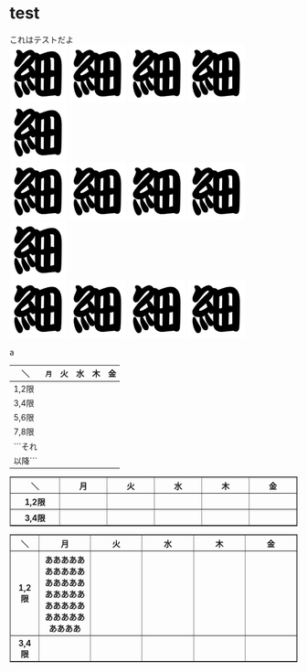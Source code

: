 # test
これはテストだよ<br>
<a href="https://github.com/smartnova/19-allhands/projects/9"><img src="ほそ.png" width="100"></a>
<a href="https://github.com/smartnova/19-allhands/projects/9"><img src="ほそ.png" width="100"></a>
<a href="https://github.com/smartnova/19-allhands/projects/9"><img src="ほそ.png" width="100"></a>
<a href="https://github.com/smartnova/19-allhands/projects/9"><img src="ほそ.png" width="100"></a>
<a href="https://github.com/smartnova/19-allhands/projects/9"><img src="ほそ.png" width="100"></a><br>
<a href="https://github.com/smartnova/19-allhands/projects/9"><img src="ほそ.png" width="100"></a>
<a href="https://github.com/smartnova/19-allhands/projects/9"><img src="ほそ.png" width="100"></a>
<a href="https://github.com/smartnova/19-allhands/projects/9"><img src="ほそ.png" width="100"></a>
<a href="https://github.com/smartnova/19-allhands/projects/9"><img src="ほそ.png" width="100"></a>
<a href="https://github.com/smartnova/19-allhands/projects/9"><img src="ほそ.png" width="100"></a><br>
<a href="https://github.com/smartnova/19-allhands/projects/9"><img src="ほそ.png" width="100"></a>
<a href="https://github.com/smartnova/19-allhands/projects/9"><img src="ほそ.png" width="100"></a>
<a href="https://github.com/smartnova/19-allhands/projects/9"><img src="ほそ.png" width="100"></a>
<a href="https://github.com/smartnova/19-allhands/projects/9"><img src="ほそ.png" width="100"></a>

<span color="red">a</span>

|＼|```月```|火|水|木|金|
|---|---|---|---|---|---|
|1,2限||||||
|3,4限||||||
|5,6限||||||
|7,8限||||||
|```それ
以降```||||||

<table border="1">
  <thead>
  <tr>
    <th width="100px">＼</th>
    <th width="100px">月</th>
    <th width="100px">火</th>
    <th width="100px">水</th>
    <th width="100px">木</th>
    <th width="100px">金</th>
  </tr>
  </thead>
  <tbody>
  <tr>
    <th width="100px">1,2限</th>
    <th width="100px"></th>
    <th width="100px"></th>
    <th width="100px"></th>
    <th width="100px"></th>
    <th width="100px"></th>
  </tr>  
  <tr>
    <th width="100px">3,4限</th>
    <th width="100px"></th>
    <th width="100px"></th>
    <th width="100px"></th>
    <th width="100px"></th>
    <th width="100px"></th>
  </tr> 
  </tbody>
</table>

<table border="1">
  <thead>
  <tr>
    <th width="10%">＼</th>
    <th width="18%">月</th>
    <th width="18%">火</th>
    <th width="18%">水</th>
    <th width="18%">木</th>
    <th width="18%">金</th>
  </tr>
  </thead>
  <tbody>
  <tr>
    <th width="10%">1,2限</th>
    <th width="18%">ああああああああああああああああああああああああああああああああああ</th>
    <th width="18%"></th>
    <th width="18%"></th>
    <th width="18%"></th>
    <th width="18%"></th>
  </tr>  
  <tr>
    <th width="10%">3,4限</th>
    <th width="18%"></th>
    <th width="18%"></th>
    <th width="18%"></th>
    <th width="18%"></th>
    <th width="18%"></th>
  </tr> 
  </tbody>
</table>
